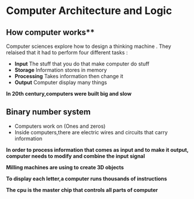 #    Computer Architecture and Logic

##  How computer works**
Computer sciences explore how to design a thinking machine . They relaised that it had to perform four different tasks :

*   **Input** The stuff that you do that make computer do stuff
*   **Storage** Information stores in memory
*   **Processing** Takes information then change it
*   **Output** Computer display many things



**In 20th century,computers were built big and slow**


##  Binary number system 

*   Computers work on (Ones and zeros)
*   Inside computers,there are electric wires and circuits that carry        information


**In order to process information that comes as input and to make it output, computer needs to modify and combine the input signal**


**Milling machines are using to create 3D objects**


**To display each letter,a computer runs thousands of instructions**


**The cpu is the master chip that controls all parts of computer**
